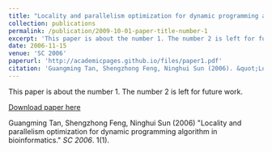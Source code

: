```yaml
---
title: "Locality and parallelism optimization for dynamic programming algorithm in bioinformatics"
collection: publications
permalink: /publication/2009-10-01-paper-title-number-1
excerpt: 'This paper is about the number 1. The number 2 is left for future work.'
date: 2006-11-15
venue: 'SC 2006'
paperurl: 'http://academicpages.github.io/files/paper1.pdf'
citation: 'Guangming Tan, Shengzhong Feng, Ninghui Sun (2006). &quot;Locality and parallelism optimization for dynamic programming algorithm in bioinformatics.&quot; <i>SC 2006</i>. 1(1).'
---
```

This paper is about the number 1. The number 2 is left for future work.

[Download paper here](http://academicpages.github.io/files/paper1.pdf)

Guangming Tan, Shengzhong Feng, Ninghui Sun (2006) "Locality and parallelism optimization for dynamic programming algorithm in bioinformatics." <i>SC 2006</i>. 1(1).
